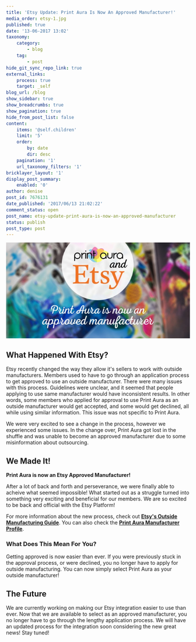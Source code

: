 ```yaml
---
title: 'Etsy Update: Print Aura Is Now An Approved Manufacturer!'
media_order: etsy-1.jpg
published: true
date: '13-06-2017 13:02'
taxonomy:
    category:
        - blog
    tag:
        - post
hide_git_sync_repo_link: true
external_links:
    process: true
    target: _self
blog_url: /blog
show_sidebar: true
show_breadcrumbs: true
show_pagination: true
hide_from_post_list: false
content:
    items: '@self.children'
    limit: '5'
    order:
        by: date
        dir: desc
    pagination: '1'
    url_taxonomy_filters: '1'
bricklayer_layout: '1'
display_post_summary:
    enabled: '0'
author: denise
post_id: 7676131
date_published: '2017/06/13 21:02:22'
comment_status: open
post_name: etsy-update-print-aura-is-now-an-approved-manufacturer
status: publish
post_type: post
---
```


[![](etsy-1.jpg)](/blog/e-commerce-tips/etsy-update-print-aura-is-now-an-approved-manufacturer)

<h2>What Happened With Etsy?</h2>

Etsy recently changed the way they allow it's sellers to work with outside manufacturers. Members used to have to go through an application process to get approved to use an outside manufacturer. There were many issues with this process. Guidelines were unclear, and it seemed that people applying to use same manufacturer would have inconsistent results. In other words, some members who applied for approval to use Print Aura as an outside manufacturer would get accepted, and some would get declined, all while using similar information. This issue was not specific to Print Aura. 

We were very excited to see a change in the process, however we experienced some issues. In the change over, Print Aura got lost in the shuffle and was unable to become an approved manufacturer due to some misinformation about outsourcing.  

<h2>We Made It! </h2>

<strong>Print Aura is now an Etsy Approved Manufacturer! </strong>

After a lot of back and forth and perseverance, we were finally able to acheive what seemed impossible! What started out as a struggle turned into something very exciting and beneficial for our members. We are so excited to be back and official with the Etsy Platform! 

For more information about the new process, check out <strong><a href="https://www.etsy.com/manufacturing/?ref=lgo" target="_blank">Etsy's Outside Manufacturing Guide</a></strong>. 
You can also check the <strong><a href="https://www.etsy.com/manufacturing/22094/?ref=seller_platform_hdr" target="_blank">Print Aura Manufacturer Profile</a></strong>. 

<h3>What Does This Mean For You?</h3>

Getting approved is now easier than ever. If you were previously stuck in the approval process, or were declined, you no longer have to apply for outside manufacturing. You can now simply select Print Aura as your outside manufacturer! 

<h2> The Future </h2>

We are currently working on making our Etsy integration easier to use than ever. Now that we are available to select as an approved manufacturer, you no longer have to go through the lengthy application process. We will have an updated process for the integration soon considering the new great news! Stay tuned! 